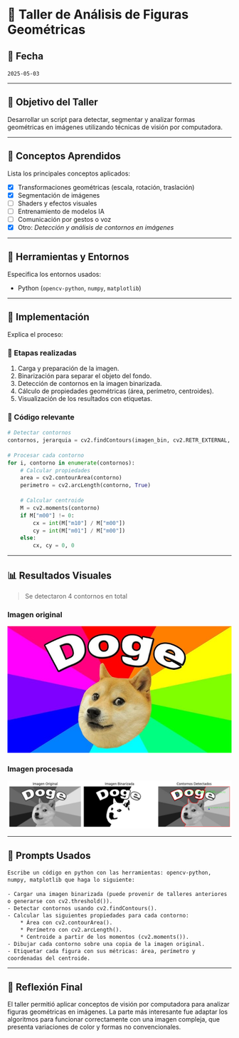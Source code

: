 # 🧪 Taller de Análisis de Figuras Geométricas

## 📅 Fecha
`2025-05-03`

---

## 🎯 Objetivo del Taller

Desarrollar un script para detectar, segmentar y analizar formas geométricas en imágenes utilizando técnicas de visión por computadora.

---

## 🧠 Conceptos Aprendidos

Lista los principales conceptos aplicados:

- [x] Transformaciones geométricas (escala, rotación, traslación)
- [x] Segmentación de imágenes
- [ ] Shaders y efectos visuales
- [ ] Entrenamiento de modelos IA
- [ ] Comunicación por gestos o voz
- [x] Otro: _Detección y análisis de contornos en imágenes_

---

## 🔧 Herramientas y Entornos

Especifica los entornos usados:

- Python (`opencv-python`, `numpy`, `matplotlib`)

---

## 🧪 Implementación

Explica el proceso:

### 🔹 Etapas realizadas
1. Carga y preparación de la imagen.
2. Binarización para separar el objeto del fondo.
3. Detección de contornos en la imagen binarizada.
4. Cálculo de propiedades geométricas (área, perímetro, centroides).
5. Visualización de los resultados con etiquetas.

### 🔹 Código relevante

```python
# Detectar contornos
contornos, jerarquia = cv2.findContours(imagen_bin, cv2.RETR_EXTERNAL, cv2.CHAIN_APPROX_SIMPLE)

# Procesar cada contorno
for i, contorno in enumerate(contornos):
    # Calcular propiedades
    area = cv2.contourArea(contorno)
    perimetro = cv2.arcLength(contorno, True)
    
    # Calcular centroide
    M = cv2.moments(contorno)
    if M["m00"] != 0:
        cx = int(M["m10"] / M["m00"])
        cy = int(M["m01"] / M["m00"])
    else:
        cx, cy = 0, 0
```

---

## 📊 Resultados Visuales

> Se detectaron 4 contornos en total

### Imagen original
![original](./python/doge.png)

### Imagen procesada

![imagen_procesada](./resultados/procesamiento.png)

---

## 🧩 Prompts Usados

```text
Escribe un código en python con las herramientas: opencv-python, numpy, matplotlib que haga lo siguiente:

- Cargar una imagen binarizada (puede provenir de talleres anteriores o generarse con cv2.threshold()).
- Detectar contornos usando cv2.findContours().
- Calcular las siguientes propiedades para cada contorno:
    * Área con cv2.contourArea().
    * Perímetro con cv2.arcLength().
    * Centroide a partir de los momentos (cv2.moments()).
- Dibujar cada contorno sobre una copia de la imagen original.
- Etiquetar cada figura con sus métricas: área, perímetro y coordenadas del centroide.
```

---

## 💬 Reflexión Final

El taller permitió aplicar conceptos de visión por computadora para analizar figuras geométricas en imágenes. La parte más interesante fue adaptar los algoritmos para funcionar correctamente con una imagen compleja, que presenta variaciones de color y formas no convencionales.
